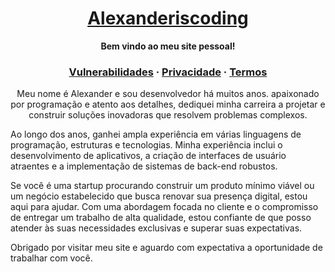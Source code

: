<h1 align="center">
  <a href="https://github.com/alexanderiscoding">
    Alexanderiscoding
  </a>
</h1>

<p align="center">
  <strong>Bem vindo ao meu site pessoal!</strong>
</p>

<h3 align="center">
  <a href="vdp">Vulnerabilidades</a>
  <span> · </span>
  <a href="privacy">Privacidade</a>
  <span> · </span>
  <a href="terms">Termos</a>
</h3>

<p align="center">
Meu nome é Alexander e sou desenvolvedor há muitos anos. apaixonado por programação e atento aos detalhes, dediquei minha carreira a projetar e construir soluções inovadoras que resolvem problemas complexos.

Ao longo dos anos, ganhei ampla experiência em várias linguagens de programação, estruturas e tecnologias. Minha experiência inclui o desenvolvimento de aplicativos, a criação de interfaces de usuário atraentes e a implementação de sistemas de back-end robustos.

Se você é uma startup procurando construir um produto mínimo viável ou um negócio estabelecido que busca renovar sua presença digital, estou aqui para ajudar. Com uma abordagem focada no cliente e o compromisso de entregar um trabalho de alta qualidade, estou confiante de que posso atender às suas necessidades exclusivas e superar suas expectativas.

Obrigado por visitar meu site e aguardo com expectativa a oportunidade de trabalhar com você.
</p>
